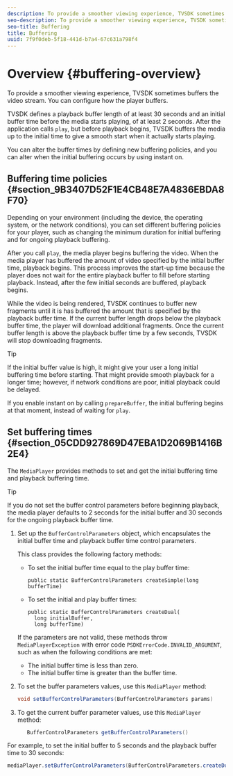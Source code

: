 ```yaml
---
description: To provide a smoother viewing experience, TVSDK sometimes buffers the video stream. You can configure how the player buffers.
seo-description: To provide a smoother viewing experience, TVSDK sometimes buffers the video stream. You can configure how the player buffers.
seo-title: Buffering
title: Buffering
uuid: 7f9f0deb-5f18-441d-b7a4-67c631a798f4
---
```


# Overview {#buffering-overview}

To provide a smoother viewing experience, TVSDK sometimes buffers the video stream. You can configure how the player buffers.

TVSDK defines a playback buffer length of at least 30 seconds and an initial buffer time before the media starts playing, of at least 2 seconds. After the application calls `play`, but before playback begins, TVSDK buffers the media up to the initial time to give a smooth start when it actually starts playing.

You can alter the buffer times by defining new buffering policies, and you can alter when the initial buffering occurs by using instant on.

## Buffering time policies {#section_9B3407D52F1E4CB48E7A4836EBDA8F70}

Depending on your environment (including the device, the operating system, or the network conditions), you can set different buffering policies for your player, such as changing the minimum duration for initial buffering and for ongoing playback buffering.

After you call `play`, the media player begins buffering the video. When the media player has buffered the amount of video specified by the initial buffer time, playback begins. This process improves the start-up time because the player does not wait for the entire playback buffer to fill before starting playback. Instead, after the few initial seconds are buffered, playback begins.

While the video is being rendered, TVSDK continues to buffer new fragments until it is has buffered the amount that is specified by the playback buffer time. If the current buffer length drops below the playback buffer time, the player will download additional fragments. Once the current buffer length is above the playback buffer time by a few seconds, TVSDK will stop downloading fragments.

>[!TIP]
>
>If the initial buffer value is high, it might give your user a long initial buffering time before starting. That might provide smooth playback for a longer time; however, if network conditions are poor, initial playback could be delayed.

If you enable instant on by calling `prepareBuffer`, the initial buffering begins at that moment, instead of waiting for `play`.

## Set buffering times {#section_05CDD927869D47EBA1D2069B1416B2E4}

The `MediaPlayer` provides methods to set and get the initial buffering time and playback buffering time.

>[!TIP]
>
>If you do not set the buffer control parameters before beginning playback, the media player defaults to 2 seconds for the initial buffer and 30 seconds for the ongoing playback buffer time.

1. Set up the `BufferControlParameters` object, which encapsulates the initial buffer time and playback buffer time control parameters.

   This class provides the following factory methods:

    * To set the initial buffer time equal to the play buffer time:     
    
      ```    
      public static BufferControlParameters createSimple(long bufferTime)
      ```    
    
    * To set the initial and play buffer times:     
    
      ```    
      public static BufferControlParameters createDual( 
        long initialBuffer,  
        long bufferTime)
      ```

   If the parameters are not valid, these methods throw `MediaPlayerException` with error code `PSDKErrorCode.INVALID_ARGUMENT`, such as when the following conditions are met:

    * The initial buffer time is less than zero. 
    * The initial buffer time is greater than the buffer time.

1. To set the buffer parameters values, use this `MediaPlayer` method: 

   ```java
   void setBufferControlParameters(BufferControlParameters params)
   ```

1. To get the current buffer parameter values, use this `MediaPlayer` method: 

   ```java
      BufferControlParameters getBufferControlParameters()  
   
   ```

<!--<a id="example_DE0580B3AD404635825D3301C1F096B6"></a>-->

For example, to set the initial buffer to 5 seconds and the playback buffer time to 30 seconds:

```java
mediaPlayer.setBufferControlParameters(BufferControlParameters.createDual(5000, 30000));
```

